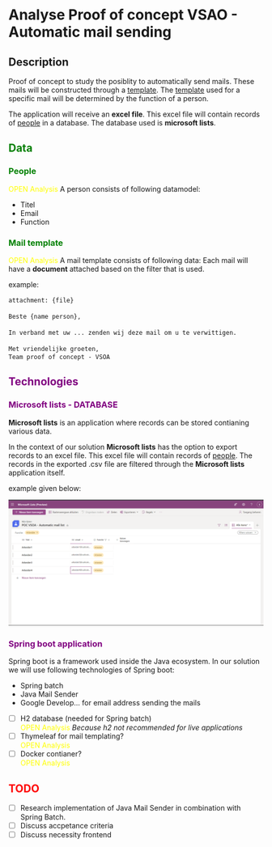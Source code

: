 # Analyse Proof of concept VSAO - Automatic mail sending
## Description
Proof of concept to study the posiblity to automatically send mails.
These mails will be constructed through a [template](#mail-template). 
The [template](#mail-template) used for a specific mail will be determined by the function of a person. 

The application will receive an **excel file**. 
This excel file will contain records of <span style=color:green>[people](#people)</span> in a database. 
The database used is **microsoft lists**. 

## <span style=color:green>Data </span>
### <span style=color:green>People</span>
<span style=color:yellow>OPEN Analysis</span> 
A person consists of following datamodel: 

- Titel 
- Email
- Function
### <span style=color:green>Mail template</span>
<span style=color:yellow>OPEN Analysis</span> 
A mail template consists of following data: 
Each mail will have a **document** attached based on the filter that is used. 

example:

```text
attachment: {file}

Beste {name person}, 

In verband met uw ... zenden wij deze mail om u te verwittigen. 

Met vriendelijke groeten, 
Team proof of concept - VSOA

```

## <span style=color:purple>Technologies</span>
### <span style=color:purple>Microsoft lists - DATABASE</span>
**Microsoft lists** is an application where records can be stored contianing various data. 

In the context of our solution **Microsoft lists** has the option to export records to an excel file. 
This excel file will contain records of [people](#people).
The records in the exported .csv file are filtered through the **Microsoft lists** application itself.

example given below:

![Screenshot microsoft lists](image.png)

### <span style=color:purple>Spring boot application</span>
Spring boot is a framework used inside the Java ecosystem.
In our solution we will use following technologies of Spring boot:
- Spring batch
- Java Mail Sender
- Google Develop... for email address sending the mails
- [ ] H2 database (needed for Spring batch)<br>
<span style=color:yellow>OPEN Analysis</span> 
*Because h2 not recommended for live applications*
- [ ] Thymeleaf for mail templating?<br>
<span style=color:yellow>OPEN Analysis</span> 
- [ ] Docker contianer? <br>
<span style=color:yellow>OPEN Analysis</span> 

## <span style=color:red>TODO</span>
- [ ] Research implementation of Java Mail Sender in combination with Spring Batch.
- [ ] Discuss accpetance criteria
- [ ] Discuss necessity frontend